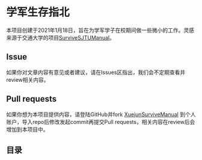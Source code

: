 # 学军生存指北
本项目创建于2021年1月18日，旨在为学军学子在校期间做一些微小的工作。灵感来源于交通大学的项目[SurviveSJTUManual](https://github.com/SurviveSJTU/SurviveSJTUManual)。

## Issue
如果你对文章内容有意见或者建议，请在Issues区指出，我们会不定期查看并review相关内容。

## Pull requests
如果你想为本项目提供内容，请登陆GitHub并fork [XuejunSurviveManual](https://github.com/wandleshen/XuejunSurviveManual) 到个人账户，导入repo后修改发起commit再提交Pull requests，相关内容在review后会增加到本项目中。

## 目录
